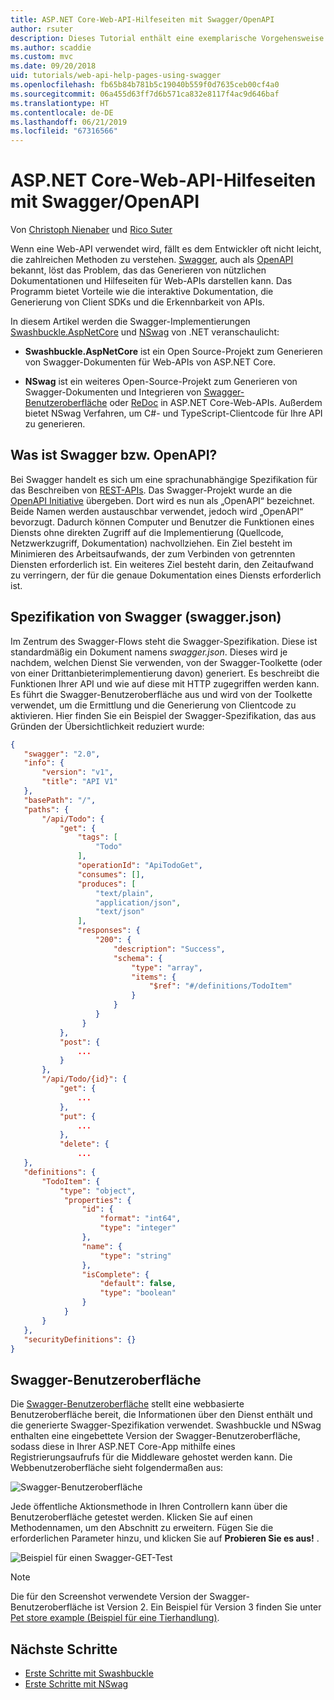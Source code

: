 ```yaml
---
title: ASP.NET Core-Web-API-Hilfeseiten mit Swagger/OpenAPI
author: rsuter
description: Dieses Tutorial enthält eine exemplarische Vorgehensweise für das Hinzufügen von Swagger, um Dokumentationen und Hilfeseiten für eine Web-API-App zu generieren.
ms.author: scaddie
ms.custom: mvc
ms.date: 09/20/2018
uid: tutorials/web-api-help-pages-using-swagger
ms.openlocfilehash: fb65b84b781b5c19040b559f0d7635ceb00cf4a0
ms.sourcegitcommit: 06a455d63ff7d6b571ca832e8117f4ac9d646baf
ms.translationtype: HT
ms.contentlocale: de-DE
ms.lasthandoff: 06/21/2019
ms.locfileid: "67316566"
---
```

# <a name="aspnet-core-web-api-help-pages-with-swagger--openapi"></a>ASP.NET Core-Web-API-Hilfeseiten mit Swagger/OpenAPI

Von [Christoph Nienaber](https://twitter.com/zuckerthoben) und [Rico Suter](http://rsuter.com)

Wenn eine Web-API verwendet wird, fällt es dem Entwickler oft nicht leicht, die zahlreichen Methoden zu verstehen. [Swagger](https://swagger.io/), auch als [OpenAPI](https://www.openapis.org/) bekannt, löst das Problem, das das Generieren von nützlichen Dokumentationen und Hilfeseiten für Web-APIs darstellen kann. Das Programm bietet Vorteile wie die interaktive Dokumentation, die Generierung von Client SDKs und die Erkennbarkeit von APIs.

In diesem Artikel werden die Swagger-Implementierungen [Swashbuckle.AspNetCore](https://github.com/domaindrivendev/Swashbuckle.AspNetCore) und [NSwag](https://github.com/RicoSuter/NSwag) von .NET veranschaulicht:

* **Swashbuckle.AspNetCore** ist ein Open Source-Projekt zum Generieren von Swagger-Dokumenten für Web-APIs von ASP.NET Core.

* **NSwag** ist ein weiteres Open-Source-Projekt zum Generieren von Swagger-Dokumenten und Integrieren von [Swagger-Benutzeroberfläche](https://swagger.io/swagger-ui/) oder [ReDoc](https://github.com/Rebilly/ReDoc) in ASP.NET Core-Web-APIs. Außerdem bietet NSwag Verfahren, um C#- und TypeScript-Clientcode für Ihre API zu generieren.

## <a name="what-is-swagger--openapi"></a>Was ist Swagger bzw. OpenAPI?

Bei Swagger handelt es sich um eine sprachunabhängige Spezifikation für das Beschreiben von [REST-APIs](https://en.wikipedia.org/wiki/Representational_state_transfer). Das Swagger-Projekt wurde an die [OpenAPI Initiative](https://www.openapis.org/) übergeben. Dort wird es nun als „OpenAPI“ bezeichnet. Beide Namen werden austauschbar verwendet, jedoch wird „OpenAPI“ bevorzugt. Dadurch können Computer und Benutzer die Funktionen eines Diensts ohne direkten Zugriff auf die Implementierung (Quellcode, Netzwerkzugriff, Dokumentation) nachvollziehen. Ein Ziel besteht im Minimieren des Arbeitsaufwands, der zum Verbinden von getrennten Diensten erforderlich ist. Ein weiteres Ziel besteht darin, den Zeitaufwand zu verringern, der für die genaue Dokumentation eines Diensts erforderlich ist.

## <a name="swagger-specification-swaggerjson"></a>Spezifikation von Swagger (swagger.json)

Im Zentrum des Swagger-Flows steht die Swagger-Spezifikation. Diese ist standardmäßig ein Dokument namens *swagger.json*. Dieses wird je nachdem, welchen Dienst Sie verwenden, von der Swagger-Toolkette (oder von einer Drittanbieterimplementierung davon) generiert. Es beschreibt die Funktionen Ihrer API und wie auf diese mit HTTP zugegriffen werden kann. Es führt die Swagger-Benutzeroberfläche aus und wird von der Toolkette verwendet, um die Ermittlung und die Generierung von Clientcode zu aktivieren. Hier finden Sie ein Beispiel der Swagger-Spezifikation, das aus Gründen der Übersichtlichkeit reduziert wurde:

```json
{
   "swagger": "2.0",
   "info": {
       "version": "v1",
       "title": "API V1"
   },
   "basePath": "/",
   "paths": {
       "/api/Todo": {
           "get": {
               "tags": [
                   "Todo"
               ],
               "operationId": "ApiTodoGet",
               "consumes": [],
               "produces": [
                   "text/plain",
                   "application/json",
                   "text/json"
               ],
               "responses": {
                   "200": {
                       "description": "Success",
                       "schema": {
                           "type": "array",
                           "items": {
                               "$ref": "#/definitions/TodoItem"
                           }
                       }
                   }
                }
           },
           "post": {
               ...
           }
       },
       "/api/Todo/{id}": {
           "get": {
               ...
           },
           "put": {
               ...
           },
           "delete": {
               ...
   },
   "definitions": {
       "TodoItem": {
           "type": "object",
            "properties": {
                "id": {
                    "format": "int64",
                    "type": "integer"
                },
                "name": {
                    "type": "string"
                },
                "isComplete": {
                    "default": false,
                    "type": "boolean"
                }
            }
       }
   },
   "securityDefinitions": {}
}
```

## <a name="swagger-ui"></a>Swagger-Benutzeroberfläche

Die [Swagger-Benutzeroberfläche](https://swagger.io/swagger-ui/) stellt eine webbasierte Benutzeroberfläche bereit, die Informationen über den Dienst enthält und die generierte Swagger-Spezifikation verwendet. Swashbuckle und NSwag enthalten eine eingebettete Version der Swagger-Benutzeroberfläche, sodass diese in Ihrer ASP.NET Core-App mithilfe eines Registrierungsaufrufs für die Middleware gehostet werden kann. Die Webbenutzeroberfläche sieht folgendermaßen aus:

![Swagger-Benutzeroberfläche](web-api-help-pages-using-swagger/_static/swagger-ui.png)

Jede öffentliche Aktionsmethode in Ihren Controllern kann über die Benutzeroberfläche getestet werden. Klicken Sie auf einen Methodennamen, um den Abschnitt zu erweitern. Fügen Sie die erforderlichen Parameter hinzu, und klicken Sie auf **Probieren Sie es aus!** .

![Beispiel für einen Swagger-GET-Test](web-api-help-pages-using-swagger/_static/get-try-it-out.png)

> [!NOTE]
> Die für den Screenshot verwendete Version der Swagger-Benutzeroberfläche ist Version 2. Ein Beispiel für Version 3 finden Sie unter [Pet store example (Beispiel für eine Tierhandlung)](http://petstore.swagger.io/).

## <a name="next-steps"></a>Nächste Schritte

* [Erste Schritte mit Swashbuckle](xref:tutorials/get-started-with-swashbuckle)
* [Erste Schritte mit NSwag](xref:tutorials/get-started-with-nswag)

